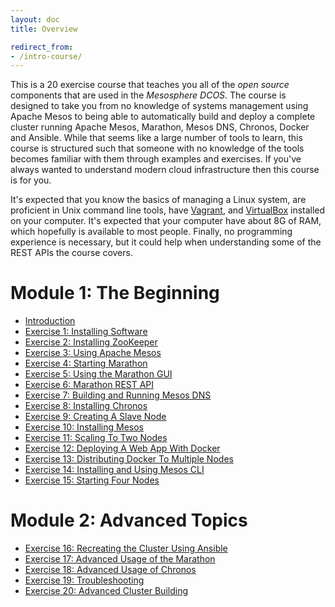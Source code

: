 ```yaml
---
layout: doc
title: Overview

redirect_from:
- /intro-course/
---
```


This is a 20 exercise course that teaches you all of the *open source* components that are used in the *Mesosphere DCOS*.  The course is designed to take you from no knowledge of systems management using Apache Mesos to being able to automatically build and deploy a complete cluster running Apache Mesos, Marathon, Mesos DNS, Chronos, Docker and Ansible.  While that seems like a large number of tools to learn, this course is structured such that someone with no knowledge of the tools becomes familiar with them through examples and exercises.  If you've always wanted to understand modern cloud infrastructure then this course is for you.

It's expected that you know the basics of managing a Linux system, are proficient in Unix command line tools, have [Vagrant](https://www.vagrantup.com/>), and [VirtualBox](https://www.virtualbox.org/>) installed on your computer.  It's expected that your computer have about 8G of RAM, which hopefully is available to most people.  Finally, no programming experience is necessary, but it could help when understanding some of the REST APIs the course covers.

Module 1: The Beginning
=======================

* [Introduction](/intro-course/introduction/)
* [Exercise 1: Installing Software](/intro-course/installing-software/)
* [Exercise 2: Installing ZooKeeper](/intro-course/installing-zookeeper/)
* [Exercise 3: Using Apache Mesos](/intro-course/using-apache-mesos/)
* [Exercise 4: Starting Marathon](/intro-course/starting-marathon/)
* [Exercise 5: Using the Marathon GUI](/intro-course/using-the-marathon-gui/)
* [Exercise 6: Marathon REST API](/intro-course/marathon-rest-api/)
* [Exercise 7: Building and Running Mesos DNS](/intro-course/building-and-running-mesos-dns/)
* [Exercise 8: Installing Chronos](/intro-course/installing-chronos/)
* [Exercise 9: Creating A Slave Node](/intro-course/creating-a-slave-node/)
* [Exercise 10: Installing Mesos](/intro-course/installing-mesos/)
* [Exercise 11: Scaling To Two Nodes](/intro-course/scaling-to-two-nodes/)
* [Exercise 12: Deploying A Web App With Docker](/intro-course/deploying-a-web-app-using-docker/)
* [Exercise 13: Distributing Docker To Multiple Nodes](/intro-course/distributing-docker-to-multiple-nodes/)
* [Exercise 14: Installing and Using Mesos CLI](/intro-course/installing-and-using-mesos-cli/)
* [Exercise 15: Starting Four Nodes](/intro-course/starting-four-nodes/)

Module 2: Advanced Topics
=========================

* [Exercise 16: Recreating the Cluster Using Ansible](/intro-course/recreating-the-cluster-using-ansible/)
* [Exercise 17: Advanced Usage of the Marathon](/intro-course/advanced-usage-of-the-marathon/)
* [Exercise 18: Advanced Usage of Chronos](/intro-course/advanced-usage-of-chronos/)
* [Exercise 19: Troubleshooting](/intro-course/troubleshooting/)
* [Exercise 20: Advanced Cluster Building](/intro-course/advanced-cluster-building/)


